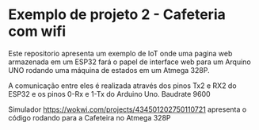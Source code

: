 # Exemplo de projeto 2 - Cafeteria com wifi


Este repositorio apresenta um exemplo de IoT onde uma pagina web armazenada em um ESP32 fará o papel de interface web para um Arquino UNO rodando uma máquina de estados em um Atmega 328P.

A comunicação entre eles é realizada através dos pinos Tx2 e RX2 do ESP32 e os pinos 0-Rx e 1-Tx do Arduino Uno. Baudrate 9600


Simulador https://wokwi.com/projects/434501202750110721   apresenta o código rodando para a Cafeteira no Atmega 328P

